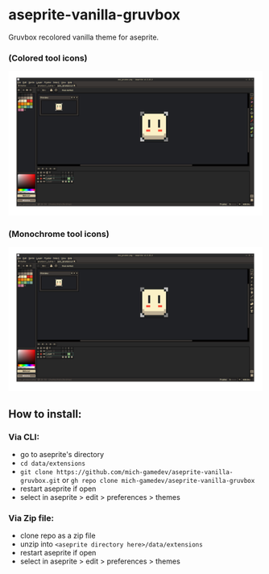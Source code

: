 # aseprite-vanilla-gruvbox
Gruvbox recolored vanilla theme for aseprite.

### (Colored tool icons)
![Screenshot_20250904_134458.png](https://github.com/mich-gamedev/aseprite-vanilla-gruvbox/blob/main/Screenshot_20250904_134458.png?raw=true)
### (Monochrome tool icons)
![Screenshot_20250904_134524.png](https://github.com/mich-gamedev/aseprite-vanilla-gruvbox/blob/main/Screenshot_20250904_134524.png?raw=true)

## How to install:
### Via CLI:
- go to aseprite's directory
- `cd data/extensions`
- `git clone https://github.com/mich-gamedev/aseprite-vanilla-gruvbox.git` or `gh repo clone mich-gamedev/aseprite-vanilla-gruvbox`
- restart aseprite if open
- select in aseprite > edit > preferences > themes
### Via Zip file:
- clone repo as a zip file
- unzip into `<aseprite directory here>/data/extensions`
- restart aseprite if open
- select in aseprite > edit > preferences > themes
